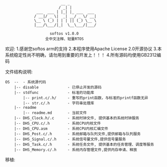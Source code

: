 
                             __ _            
                            / _| |           
                  ___  ___ | |_| |_ ___  ___ 
                 / __|/ _ \|  _| __/ _ \/ __|
                 \__ \ (_) | | | || (_) \__ \
                 |___/\___/|_|  \__\___/|___/
                            
						softos v1.0.0
					  全中文注释、轻量RTOS

欢迎:
	1.感谢您softos arm的支持
	2.本程序使用Apache License 2.0开源协议
	3.本系统稳定性尚不明确，请勿用到重要的开发上！！！
	4.所有源码均使用GB2312编码

文件结构说明: 
	
	OS	-- 	- 系统源代码
		|-- disable				- 已停止开发的源码
		|--	stdfunc				- 标准的功能库
			|-- print.c/.h/		- 重写的print函数，与标准的printf函数无异
			|--	str.c/.h		- 字符串处理库
		|--	readme
			|-- readme.md		- 当前文件
		|-- DHS_Clock.h/.c      - 系统时钟文件, 提供基本的系统时钟服务
		|-- DHS_CPU.c/.h		- 系统CPU内核文件 
		|-- DHS_CPU.asm			- 系统CPU内核汇编文件
		|-- DHS_Post.c/.h		- 系统邮箱与队列文件,提供邮箱与队列服务
		|-- DHS_Signal.c/.h		- 系统信号量文件,提供信号量服务
		|-- DHS_Task.c/.h		- 系统任务文件, 提供基本的任务管理、调度等服务
		|-- DHS_Memory.c/.h		- 系统内存管理文件,提供内存申请、释放
	
移植:

	
	



	
	
	